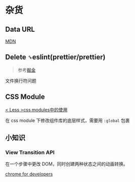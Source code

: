 # 杂货

## Data URL

[MDN](https://developer.mozilla.org/zh-CN/docs/Web/HTTP/Basics_of_HTTP/Data_URLs)

## Delete `␍`eslint(prettier/prettier)

> 参考[掘金](https://juejin.cn/post/6844904069304156168)

文件换行符问题

## CSS Module

[< Less >css modules中的使用](https://juejin.cn/post/7089664776682340382)

在 css module 下修改组件库的底层样式，需要用 `:global` 包裹

## 小知识

### View Transition API

在一个步骤中更改 DOM，同时创建两种状态之间的动画转换。

[chrome for developers](https://developer.chrome.com/docs/web-platform/view-transitions)

